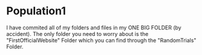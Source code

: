 ﻿# Population1
I have commited all of my folders and files in my ONE BIG FOLDER (by accident). The only folder you need to worry about is the "FirstOfficialWebsite" Folder which you can find through the "RandomTrials" Folder.
